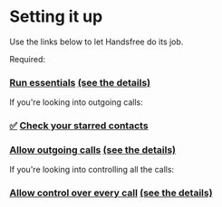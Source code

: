 # Setting it up

Use the links below to let Handsfree do its job.

Required:

### [**Run essentials**](permissions://onboarding_essentials?battery_optimization&manifest=android.permission.CALL_PHONE,android.permission.ANSWER_PHONE_CALLS,android.permission.READ_PHONE_STATE,android.permission.POST_NOTIFICATIONS) [(see the details)](link://onboarding_essentials)

If you're looking into outgoing calls:

### [✅](contacts://starred)  [**Check your starred contacts**](contacts://starred)

### [**Allow outgoing calls**](permissions://onboarding_outgoing_calls?draw_overlays&manifest=android.permission.READ_CONTACTS) [(see the details)](link://onboarding_outgoing_calls)

If you're looking into controlling all the calls:

### [**Allow control over every call**](permissions://onboarding_full_featured?manifest=android.permission.READ_CALL_LOG,android.permission.READ_CONTACTS) [(see the details)️](link://onboarding_full_featured)

